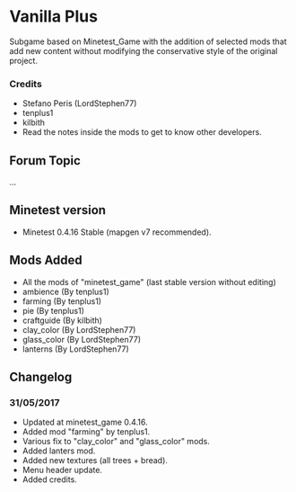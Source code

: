 # Vanilla Plus

Subgame based on Minetest_Game with the addition of selected mods that add new content without modifying the conservative style of the original project.

### Credits

- Stefano Peris (LordStephen77)
- tenplus1
- kilbith
- Read the notes inside the mods to get to know other developers.

## Forum Topic
...

## Minetest version

- Minetest 0.4.16 Stable (mapgen v7 recommended).

## Mods Added

- All the mods of "minetest_game" (last stable version without editing)
- ambience (By tenplus1)
- farming (By tenplus1)
- pie (By tenplus1)
- craftguide (By kilbith)
- clay_color (By LordStephen77)
- glass_color (By LordStephen77)
- lanterns (By LordStephen77)

## Changelog

### 31/05/2017

- Updated at minetest_game 0.4.16.
- Added mod "farming" by tenplus1.
- Various fix to "clay_color" and "glass_color" mods.
- Added lanters mod.
- Added new textures (all trees + bread).
- Menu header update.
- Added credits.